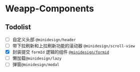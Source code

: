 # Weapp-Components

## Todolist

- [ ] 自定义头部 `@minidesign/header`
- [ ] 带下拉刷新和上拉刷新功能的滚动器 `@minidesign/scroll-view`
- [x] 封装提交 `formId` 逻辑的组件 [`@minidesign/formid`](https://github.com/skyFi/weapp-components/tree/master/packages/formid)
- [ ] 懒加载`@minidesign/lazy`
- [ ] 弹窗`@minidesign/modal`
